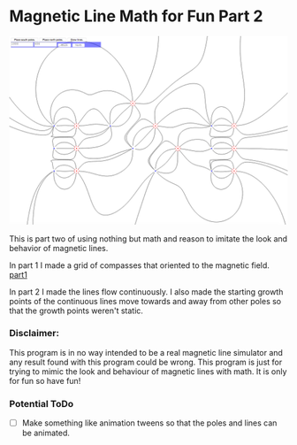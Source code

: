 # Magnetic Line Math for Fun Part 2
![alt text](screenshot1.png)

This is part two of using nothing but math and reason to imitate the look and behavior of magnetic lines.

In part 1 I made a grid of compasses that oriented to the magnetic field. [part1](https://github.com/JonTheMathMan/magnetic-lines-part1)

In part 2 I made the lines flow continuously. I also made the starting growth points of the continuous lines move towards and away from other poles so that the growth points weren't static.

### Disclaimer:
This program is in no way intended to be a real magnetic line simulator and any result found with this program could be wrong. This program is just for trying to mimic the look and behaviour of magnetic lines with math. It is only for fun so have fun!

### Potential ToDo

- [ ] Make something like animation tweens so that the poles and lines can be animated.
